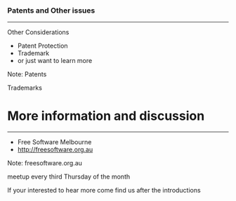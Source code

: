 ### Patents and Other issues

<hr />

Other Considerations

- Patent Protection
- Trademark
- or just want to learn more

Note:
Patents

Trademarks


# More information and discussion

<hr />

- Free Software Melbourne
- http://freesoftware.org.au

Note:
freesoftware.org.au

meetup every third Thursday of the month

If your interested to hear more come find us after the introductions
